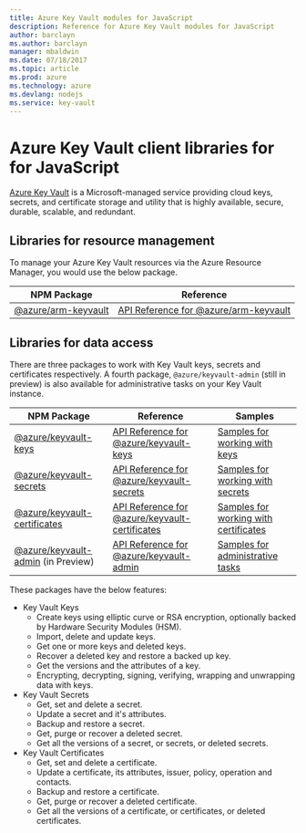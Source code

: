 ```yaml
---
title: Azure Key Vault modules for JavaScript
description: Reference for Azure Key Vault modules for JavaScript
author: barclayn
ms.author: barclayn
manager: mbaldwin
ms.date: 07/18/2017
ms.topic: article
ms.prod: azure
ms.technology: azure
ms.devlang: nodejs
ms.service: key-vault
---
```


# Azure Key Vault client libraries for for JavaScript

[Azure Key Vault](https://azure.microsoft.com/services/key-vault/) is a Microsoft-managed service providing cloud keys, secrets, and certificate storage and utility that is highly available, secure, durable, scalable, and redundant.

## Libraries for resource management

To manage your Azure Key Vault resources via the Azure Resource Manager, you would use the below package.

| NPM Package                                                          | Reference                                                                                              |
| -------------------------------------------------------------------- | ------------------------------------------------------------------------------------------------------ |
| [@azure/arm-keyvault](https://npmjs.com/package/@azure/arm-keyvault) | [API Reference for @azure/arm-keyvault](https://docs.microsoft.com/javascript/api/@azure/arm-keyvault) |

## Libraries for data access

There are three packages to work with Key Vault keys, secrets and certificates respectively.
A fourth package, `@azure/keyvault-admin` (still in preview) is also available for administrative tasks on your Key Vault instance.

| NPM Package                                                                            | Reference                                                                                                                | Samples                                                                                                                                   |
| -------------------------------------------------------------------------------------- | ------------------------------------------------------------------------------------------------------------------------ | ----------------------------------------------------------------------------------------------------------------------------------------- |
| [@azure/keyvault-keys](https://npmjs.com/package/@azure/keyvault-keys)                 | [API Reference for @azure/keyvault-keys](https://docs.microsoft.com/javascript/api/@azure/keyvault-keys)                 | [Samples for working with keys](https://github.com/Azure/azure-sdk-for-js/tree/master/sdk/keyvault/keyvault-keys/samples)                 |
| [@azure/keyvault-secrets](https://npmjs.com/package/@azure/keyvault-secrets)           | [API Reference for @azure/keyvault-secrets](https://docs.microsoft.com/javascript/api/@azure/keyvault-secrets)           | [Samples for working with secrets](https://github.com/Azure/azure-sdk-for-js/tree/master/sdk/keyvault/keyvault-secrets/samples)           |
| [@azure/keyvault-certificates](https://npmjs.com/package/@azure/keyvault-certificates) | [API Reference for @azure/keyvault-certificates](https://docs.microsoft.com/javascript/api/@azure/keyvault-certificates) | [Samples for working with certificates](https://github.com/Azure/azure-sdk-for-js/tree/master/sdk/keyvault/keyvault-certificates/samples) |
| [@azure/keyvault-admin](https://npmjs.com/package/@azure/keyvault-admin) (in Preview)  | [API Reference for @azure/keyvault-admin](https://docs.microsoft.com/javascript/api/@azure/keyvault-admin)               | [Samples for administrative tasks](https://github.com/Azure/azure-sdk-for-js/tree/master/sdk/keyvault/keyvault-admin/samples)             |

These packages have the below features:

- Key Vault Keys
  - Create keys using elliptic curve or RSA encryption, optionally backed by Hardware Security Modules (HSM).
  - Import, delete and update keys.
  - Get one or more keys and deleted keys.
  - Recover a deleted key and restore a backed up key.
  - Get the versions and the attributes of a key.
  - Encrypting, decrypting, signing, verifying, wrapping and unwrapping data with keys.
- Key Vault Secrets
  - Get, set and delete a secret.
  - Update a secret and it's attributes.
  - Backup and restore a secret.
  - Get, purge or recover a deleted secret.
  - Get all the versions of a secret, or secrets, or deleted secrets.
- Key Vault Certificates
  - Get, set and delete a certificate.
  - Update a certificate, its attributes, issuer, policy, operation and contacts.
  - Backup and restore a certificate.
  - Get, purge or recover a deleted certificate.
  - Get all the versions of a certificate, or certificates, or deleted certificates.
